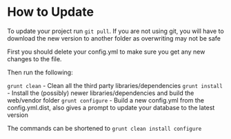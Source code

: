 How to Update
=============

To update your project run `git pull`. 
If you are not using git, you will have to download the new version to another folder as overwriting may not be safe

First you should delete your config.yml to make sure you get any new changes to the file.

Then run the following: 

`grunt clean` - Clean all the third party libraries/dependencies
`grunt install` - Install the (possibly) newer libraries/dependencies and build the web/vendor folder
`grunt configure` - Build a new config.yml from the config.yml.dist, also gives a prompt to update your database to the latest version

The commands can be shortened to `grunt clean install configure`
